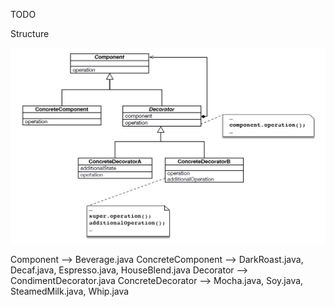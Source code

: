 TODO

Structure

![structure](structure.PNG "Structure")

Component --> Beverage.java
ConcreteComponent --> DarkRoast.java, Decaf.java, Espresso.java, HouseBlend.java
Decorator --> CondimentDecorator.java
ConcreteDecorator --> Mocha.java, Soy.java, SteamedMilk.java, Whip.java